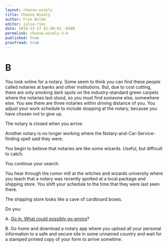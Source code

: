 ```yaml
---
layout: choose-wisely
title: Choose Wisely
author: Fran Wilde
editor: julia-rios
date: 2010-12-17 01:00:01 -0500
permalink: choose-wisely-3-b
published: true
proofread: true
---
```



# B

You look online for a notary. Some seem to think you can find these people called notaries at banks and other institutions. But, due to cost cutting, there are only smoking dark spots on the industry-standard green carpets where the notaries last stood, so you must find someone else, somewhere else. You see there are three notaries within driving distance of you. You adjust your work schedule to include stopping at the notary, because you have chosen not to give up.

The notary is closed when you arrive.

Another notary is no longer working where the Notary-and-Car-Service-finding spell said they were.

You begin to believe that notaries are like some wizards. Useful, but difficult to catch.

You continue your search.

You hear through the rumor mill at the witches and wizards university where you teach that a notary was recently spotted at a local package and shipping store. You shift your schedule to the time that they were last seen there.

The shipping store looks like a cave of cardboard boxes.

Do you:

A. [Go in. What could possibly go wrong](/choose-wisely-4-a)?

B. Go home and download a notary app where you upload all your personal information to a safe and secure site in some unnamed country and wait for a stamped printed copy of your form to arrive sometime.
